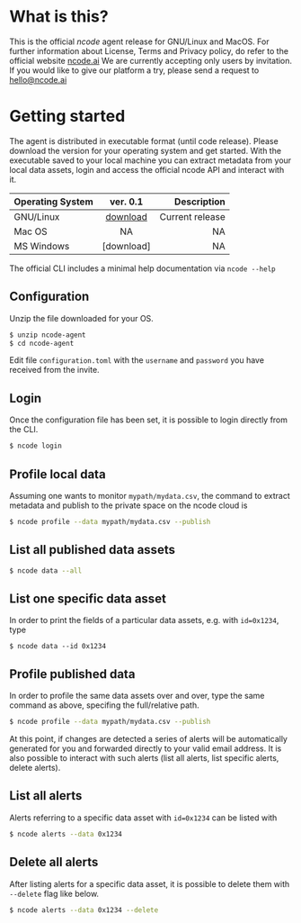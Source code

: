 # What is this?

This is the official *ncode* agent release for GNU/Linux and MacOS. 
For further information about License, Terms and Privacy policy, do refer to the official website [ncode.ai](https://ncode.ai)
We are currently accepting only users by invitation. If you would like to give our platform a try, please send a request to hello@ncode.ai

# Getting started

The agent is distributed in executable format (until code release). Please download the version for your operating system and get started.
With the executable saved to your local machine you can extract metadata from your local data assets, login and access the official ncode API and interact with it.

| Operating System | ver. 0.1      | Description     |
| -------------    |:-------------:| ---------------:|
| GNU/Linux        | [download](https://github.com/fgadaleta/ncode-agent/releases/download/v0.1-alpha/ncode-linux)        | Current release |
| Mac OS           | NA        |  NA   |
| MS Windows       | [download]          |  NA  |


The official CLI includes a minimal help documentation via `ncode --help`  


## Configuration

Unzip the file downloaded for your OS.

```bash
$ unzip ncode-agent
$ cd ncode-agent
```

Edit file `configuration.toml` with the `username` and `password` you have received from the invite.


## Login

Once the configuration file has been set, it is possible to login directly from the CLI.

```bash
$ ncode login
```

## Profile local data

Assuming one wants to monitor `mypath/mydata.csv`, the command to extract metadata and publish to the private space on the ncode cloud is 

```bash
$ ncode profile --data mypath/mydata.csv --publish

```

## List all published data assets

```bash
$ ncode data --all
```

## List one specific data asset

In order to print the fields of a particular data assets, e.g. with `id=0x1234`, type

```
$ ncode data --id 0x1234
```

## Profile published data

In order to profile the same data assets over and over, type the same command as above, specifing the full/relative path.

```bash
$ ncode profile --data mypath/mydata.csv --publish

```

At this point, if changes are detected a series of alerts will be automatically generated for you and forwarded directly to your valid email address.
It is also possible to interact with such alerts (list all alerts, list specific alerts, delete alerts).

## List all alerts

Alerts referring to a specific data asset with `id=0x1234` can be listed with

```bash
$ ncode alerts --data 0x1234
```

## Delete all alerts 

After listing alerts for a specific data asset, it is possible to delete them with `--delete` flag like below.

```bash
$ ncode alerts --data 0x1234 --delete
```


